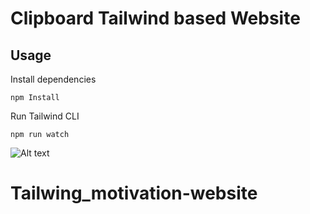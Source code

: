 # Clipboard Tailwind based Website

## Usage

Install dependencies

```
npm Install
```

Run Tailwind CLI

```
npm run watch
```

![Alt text](images/motivation.png)
# Tailwing_motivation-website

